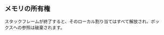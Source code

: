 ## <!--Memory ownership--> メモリの所有権

<!--When a stack frame is exited, its local allocations are all released, and its references to boxes are dropped.-->
スタックフレームが終了すると、そのローカル割り当てはすべて解放され、ボックスへの参照は破棄されます。
